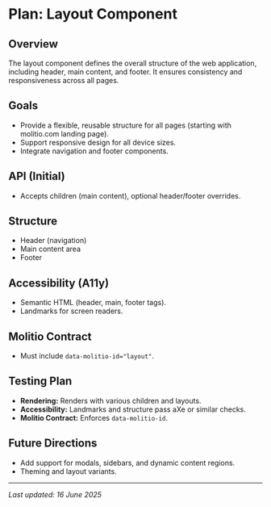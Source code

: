 # Plan: Layout Component

## Overview
The layout component defines the overall structure of the web application, including header, main content, and footer. It ensures consistency and responsiveness across all pages.

## Goals
- Provide a flexible, reusable structure for all pages (starting with molitio.com landing page).
- Support responsive design for all device sizes.
- Integrate navigation and footer components.

## API (Initial)
- Accepts children (main content), optional header/footer overrides.

## Structure
- Header (navigation)
- Main content area
- Footer

## Accessibility (A11y)
- Semantic HTML (header, main, footer tags).
- Landmarks for screen readers.

## Molitio Contract
- Must include `data-molitio-id="layout"`.

## Testing Plan
- **Rendering:** Renders with various children and layouts.
- **Accessibility:** Landmarks and structure pass aXe or similar checks.
- **Molitio Contract:** Enforces `data-molitio-id`.

## Future Directions
- Add support for modals, sidebars, and dynamic content regions.
- Theming and layout variants.

---

_Last updated: 16 June 2025_
